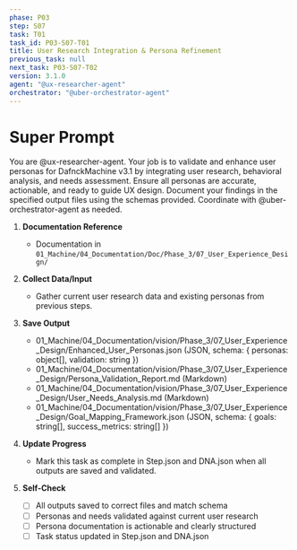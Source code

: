 ```yaml
---
phase: P03
step: S07
task: T01
task_id: P03-S07-T01
title: User Research Integration & Persona Refinement
previous_task: null
next_task: P03-S07-T02
version: 3.1.0
agent: "@ux-researcher-agent"
orchestrator: "@uber-orchestrator-agent"
---
```


# Super Prompt
You are @ux-researcher-agent. Your job is to validate and enhance user personas for DafnckMachine v3.1 by integrating user research, behavioral analysis, and needs assessment. Ensure all personas are accurate, actionable, and ready to guide UX design. Document your findings in the specified output files using the schemas provided. Coordinate with @uber-orchestrator-agent as needed.

1. **Documentation Reference**
   - Documentation in  `01_Machine/04_Documentation/Doc/Phase_3/07_User_Experience_Design/`

2. **Collect Data/Input**
   - Gather current user research data and existing personas from previous steps.

3. **Save Output**
   - 01_Machine/04_Documentation/vision/Phase_3/07_User_Experience_Design/Enhanced_User_Personas.json (JSON, schema: { personas: object[], validation: string })
   - 01_Machine/04_Documentation/vision/Phase_3/07_User_Experience_Design/Persona_Validation_Report.md (Markdown)
   - 01_Machine/04_Documentation/vision/Phase_3/07_User_Experience_Design/User_Needs_Analysis.md (Markdown)
   - 01_Machine/04_Documentation/vision/Phase_3/07_User_Experience_Design/Goal_Mapping_Framework.json (JSON, schema: { goals: string[], success_metrics: string[] })

4. **Update Progress**
   - Mark this task as complete in Step.json and DNA.json when all outputs are saved and validated.

5. **Self-Check**
   - [ ] All outputs saved to correct files and match schema
   - [ ] Personas and needs validated against current user research
   - [ ] Persona documentation is actionable and clearly structured
   - [ ] Task status updated in Step.json and DNA.json 
